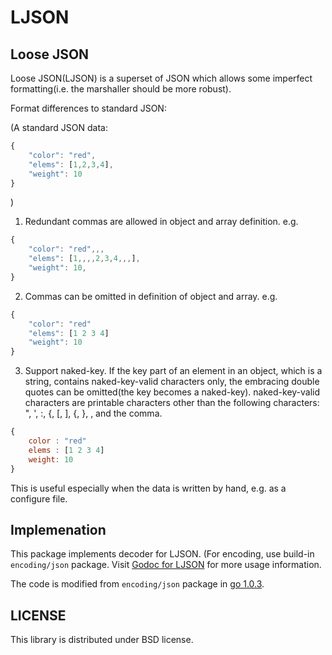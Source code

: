 LJSON
========

Loose JSON
----------
Loose JSON(LJSON) is a superset of JSON which allows some imperfect formatting(i.e. the marshaller should be more robust).

Format differences to standard JSON:

(A standard JSON data:

```javascript
{
    "color": "red",
    "elems": [1,2,3,4],
    "weight": 10
}
```
)

1) Redundant commas are allowed in object and array definition. e.g.

```javascript
{
    "color": "red",,,
    "elems": [1,,,,2,3,4,,,],
    "weight": 10,
}
```

2) Commas can be omitted in definition of object and array. e.g.

```javascript
{
    "color": "red"
    "elems": [1 2 3 4]
    "weight": 10
}
```

3) Support naked-key. If the key part of an element in an object, which is a string, 
contains naked-key-valid characters only, the embracing double quotes can be omitted(the key becomes a naked-key).
naked-key-valid characters are printable characters other than the following characters:
", ', :, {, [, ], {, }, \, and the comma.

```javascript
{
    color : "red"
    elems : [1 2 3 4]
    weight: 10
}
```

This is useful especially when the data is written by hand, e.g. as a configure file.

Implemenation
-------------
This package implements decoder for LJSON. (For encoding, use build-in `encoding/json` package. Visit [Godoc for LJSON](http://godoc.org/github.com/daviddengcn/ljson) for more usage information.

The code is modified from `encoding/json` package in [go 1.0.3](https://code.google.com/p/go/source/browse/?name=go1.0.3#hg%2Fsrc%2Fpkg%2Fencoding%2Fjson).

LICENSE
-------
This library is distributed under BSD license.
